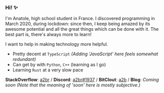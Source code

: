 ### Hi! ✨

<!--
**a2br/a2br** is a ✨ _special_ ✨ repository because its `README.md` (this file) appears on your GitHub profile.

Here are some ideas to get you started:

- 🔭 I’m currently working on ...
- 🌱 I’m currently learning ...
- 👯 I’m looking to collaborate on ...
- 🤔 I’m looking for help with ...
- 💬 Ask me about ...
- 📫 How to reach me: ...
- 😄 Pronouns: ...
- ⚡ Fun fact: ...
-->

I'm Anatole, high school student in France. I discovered programming in March 2020, during lockdown: since then, I keep being amazed by its awesome potential and all the great things which can be done with it. The best part is, there's always more to learn!

I want to help in making technology more helpful.

- Pretty decent at `TypeScript` *(Adding 'JavaScript' here feels somewhat redundant)*
- Can get by with `Python`, `C++` (learning as I go)
- Learning `Rust` at a very slow pace

**StackOverflow**: [a2br](https://stackoverflow.com/users/13230118/a2br) / **Discord**: [a2br#1937](https://discord.com/users/257378531934208001) / **BitClout**: [a2b](https://bitclout.com/u/a2b) / **Blog**: *Coming soon (Note that the meaning of 'soon' here is mostly subjective.)*
